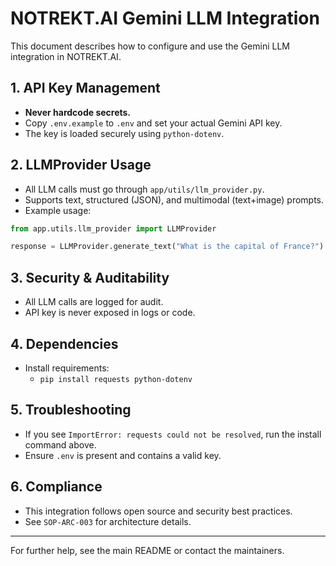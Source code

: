 # NOTREKT.AI Gemini LLM Integration

This document describes how to configure and use the Gemini LLM integration in NOTREKT.AI.

## 1. API Key Management
- **Never hardcode secrets.**
- Copy `.env.example` to `.env` and set your actual Gemini API key.
- The key is loaded securely using `python-dotenv`.

## 2. LLMProvider Usage
- All LLM calls must go through `app/utils/llm_provider.py`.
- Supports text, structured (JSON), and multimodal (text+image) prompts.
- Example usage:

```python
from app.utils.llm_provider import LLMProvider

response = LLMProvider.generate_text("What is the capital of France?")
```

## 3. Security & Auditability
- All LLM calls are logged for audit.
- API key is never exposed in logs or code.

## 4. Dependencies
- Install requirements:
  - `pip install requests python-dotenv`

## 5. Troubleshooting
- If you see `ImportError: requests could not be resolved`, run the install command above.
- Ensure `.env` is present and contains a valid key.

## 6. Compliance
- This integration follows open source and security best practices.
- See `SOP-ARC-003` for architecture details.

---
For further help, see the main README or contact the maintainers.
